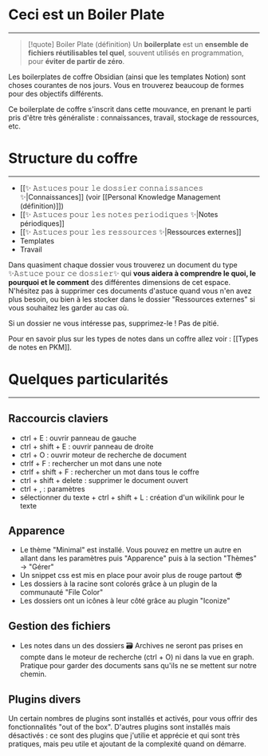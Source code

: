 # Ceci est un Boiler Plate
---

> [!quote] Boiler Plate (définition)
> Un **boilerplate** est un **ensemble de fichiers réutilisables tel quel**, souvent utilisés en programmation, pour **éviter de partir de zéro**.

Les boilerplates de coffre Obsidian (ainsi que les templates Notion) sont choses courantes de nos jours. Vous en trouverez beaucoup de formes pour des objectifs différents.

Ce boilerplate de coffre s'inscrit dans cette mouvance, en prenant le parti pris d'être très généraliste : connaissances, travail, stockage de ressources, etc.

# Structure du coffre
---
- [[✨ 𝙰𝚜𝚝𝚞𝚌𝚎𝚜 𝚙𝚘𝚞𝚛 𝚕𝚎 𝚍𝚘𝚜𝚜𝚒𝚎𝚛 𝚌𝚘𝚗𝚗𝚊𝚒𝚜𝚜𝚊𝚗𝚌𝚎𝚜 ✨|Connaissances]] (voir [[Personal Knowledge Management (définition)]])
- [[✨ 𝙰𝚜𝚝𝚞𝚌𝚎𝚜 𝚙𝚘𝚞𝚛 𝚕𝚎𝚜 𝚗𝚘𝚝𝚎𝚜 𝚙𝚎𝚛𝚒𝚘𝚍𝚒𝚚𝚞𝚎𝚜 ✨|Notes périodiques]]
- [[✨ 𝙰𝚜𝚝𝚞𝚌𝚎𝚜 𝚙𝚘𝚞𝚛 𝚕𝚎𝚜 𝚛𝚎𝚜𝚜𝚘𝚞𝚛𝚌𝚎𝚜 ✨|Ressources externes]]
- Templates
- Travail

Dans quasiment chaque dossier vous trouverez un document du type ✨𝙰𝚜𝚝𝚞𝚌𝚎 𝚙𝚘𝚞𝚛 𝚌𝚎 𝚍𝚘𝚜𝚜𝚒𝚎𝚛✨ qui **vous aidera à comprendre le quoi, le pourquoi et le comment** des différentes dimensions de cet espace.
N'hésitez pas à supprimer ces documents d'astuce quand vous n'en avez plus besoin, ou bien à les stocker dans le dossier "Ressources externes" si vous souhaitez les garder au cas où.

Si un dossier ne vous intéresse pas, supprimez-le ! Pas de pitié.

Pour en savoir plus sur les types de notes dans un coffre allez voir : [[Types de notes en PKM]].

# Quelques particularités
---
## Raccourcis claviers
- ctrl + E : ouvrir panneau de gauche
- ctrl + shift + E : ouvrir panneau de droite
- ctrl + O : ouvrir moteur de recherche de document
- ctrlf + F : rechercher un mot dans une note
- ctrlf + shift + F : rechercher un mot dans tous le coffre
- ctrl + shift + delete : supprimer le document ouvert
- ctrl + , : paramètres
- sélectionner du texte + ctrl + shift + L : création d'un wikilink pour le texte

## Apparence
- Le thème "Minimal" est installé. Vous pouvez en mettre un autre en allant dans les paramètres puis "Apparence" puis à la section "Thèmes" -> "Gérer"
- Un snippet css est mis en place pour avoir plus de rouge partout 😎
- Les dossiers à la racine sont colorés grâce à un plugin de la communauté "File Color"
- Les dossiers ont un icônes à leur côté grâce au plugin "Iconize"

## Gestion des fichiers
- Les notes dans un des dossiers 🗃️ Archives ne seront pas prises en compte dans le moteur de recherche (ctrl + O) ni dans la vue en graph. Pratique pour garder des documents sans qu'ils ne se mettent sur notre chemin.

## Plugins divers
Un certain nombres de plugins sont installés et activés, pour vous offrir des fonctionnalités "out of the box". D'autres plugins sont installés mais désactivés : ce sont des plugins que j'utilie et apprécie et qui sont très pratiques, mais peu utile et ajoutant de la complexité quand on démarre.
